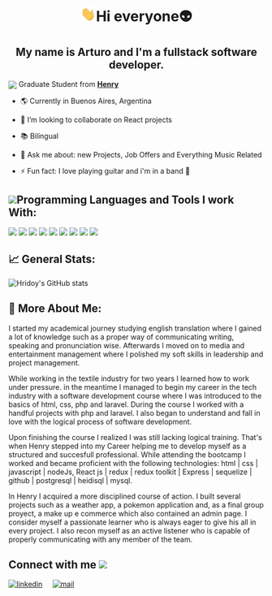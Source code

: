 <h1 align="center"><img src="https://raw.githubusercontent.com/KevinPatel04/KevinPatel04/master/Hi.gif" width="30px">Hi everyone👽 </h1>


<h2  align="center"> My name is Arturo and I'm a fullstack software developer.</h2>

<img align='center' src="https://res.cloudinary.com/crunchbase-production/image/upload/c_lpad,h_256,w_256,f_auto,q_auto:eco,dpr_1/tdgwdgx9n7ubjqkhr6ew" width="20px"> Graduate Student from **[Henry](https://www.soyhenry.com/)**
- 🌎 Currently in Buenos Aires, Argentina 

- 👯 I’m looking to collaborate on React projects
- :books: Bilingual
- 💬 Ask me about: new Projects, Job Offers and Everything Music Related 

- ⚡ Fun fact: I love playing guitar and i'm in a band :guitar:

## <img src="https://media.giphy.com/media/iY8CRBdQXODJSCERIr/giphy.gif" width="30px">Programming Languages and Tools I work With:
<a href="https://www.javascript.com/" target="_blank" title="JavaScript"><img src="https://img.icons8.com/color/48/000000/javascript.png"/></a>
<a href="https://reactjs.org/" target="_blank" title="React"><img src="https://img.icons8.com/color/48/000000/react-native.png"/></a>
<a href="https://redux.js.org/" target="_blank" title="Redux"><img src="https://img.icons8.com/color/48/000000/redux.png"/></a>
<a href="https://nodejs.org/" target="_blank" title="Node.js"><img src="https://img.icons8.com/color/48/000000/nodejs.png"/></a>
<a href="https://sequelize.org/" target="_blank" title="Sequelize"><img width="40px" src="https://s2.qwant.com/thumbr/0x380/f/1/def6e5a6cedacd5856251aeaef7e52119bf19a4f70ada987080f4a3db8e074/sequelize-logo-png-transparent.png?u=https%3A%2F%2Fcdn.freebiesupply.com%2Flogos%2Flarge%2F2x%2Fsequelize-logo-png-transparent.png&q=0&b=1&p=0&a=0"/></a>
<a href="https://www.postgresql.org/" target="_blank" title="PostgreSQL"><img src="https://img.icons8.com/color/48/000000/postgresql.png"/></a>
<a href="https://git-scm.com/" target="_blank" title="Git"><img src="https://img.icons8.com/color/48/000000/git.png"/></a>
<img src="https://img.icons8.com/color/48/000000/firebase.png"/>
<img src="https://img.icons8.com/officel/48/000000/php-logo.png"/>


## :chart_with_upwards_trend: General Stats:
![Hridoy's GitHub stats](https://github-readme-stats.vercel.app/api?username=arturokaadu&show_icons=true&count_private=true&theme=great-gatsby) </br>

## :bookmark_tabs: More About Me:
I started my academical journey studying english translation where I gained a lot of knowledge such as a proper way of communicating writing, speaking and pronunciation wise.
 Afterwards I moved on to media and entertainment management where I polished my soft skills in leadership and project management. 

While working in the textile industry for two years I learned how to work under pressure. in the meantime I managed to begin my career in the tech industry with a software development course where I was introduced to the basics of html, css, php and laravel. During the course I worked with a handful projects with php and laravel. I also began to understand and fall in love with the logical process of software development.

Upon finishing the course I realized I was still lacking logical training. That's when Henry stepped into my Career helping me to develop myself as a structured and succesfull professional. While attending the bootcamp I worked and became proficient with the following technologies: html | css | javascript | nodeJs, React js | redux | redux toolkit | Express | sequelize | github | postgresql | heidisql | mysql. 

In Henry I acquired a more disciplined course of action. I built several projects such as a weather app, a pokemon application and, as a final group proyect, a make up e commerce which also contained an admin page. 
I consider myself a passionate learner who is always eager to give his all in every project. I also recon myself as an active listener who is capable of properly communicating with any member of the team.
## Connect with me <img src="https://media.giphy.com/media/iY8CRBdQXODJSCERIr/giphy.gif" width="30px">
 <a href="https://www.linkedin.com/in/arturo-kaad%C3%BA-80220515b" target="_blank"><img src="https://www.vectorlogo.zone/logos/linkedin/linkedin-icon.svg" width="35px" alt="linkedin"></a>
 &nbsp; &nbsp;
 <a href="mailto:arturokaadu2@live.com.ar"><img src="https://www.vectorlogo.zone/logos/gmail/gmail-icon.svg" width="35px" alt="mail"></a>
&nbsp; &nbsp;

